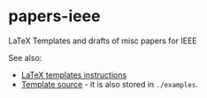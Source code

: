 # papers-ieee
LaTeX Templates and drafts of misc papers for IEEE

See also:

* [LaTeX templates instructions](http://www.ctan.org/tex-archive/macros/latex/contrib/IEEEtran/IEEEtran_HOWTO.pdf)
* [Template source](https://www.ieee.org/content/dam/ieee-org/ieee/web/org/conferences/Conference-LaTeX-template_7-9-18.zip) -
  it is also stored in `./examples`.
